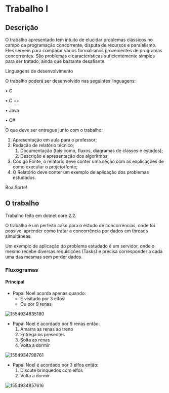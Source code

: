 # Trabalho I

## Descrição

O trabalho apresentado tem intuito de elucidar problemas clássicos no campo da programação concorrente, disputa de recursos e paralelismo. Eles servem para comparar vários formalismos provenientes de programas concorrentes. São problemas e características suficientemente simples para ser tratado, ainda que bastante desafiante.

 

Linguagens de desenvolvimento

O trabalho poderá ser desenvolvido nas seguintes linguagens:

• C

• C ++

• Java

• C#

 

O que deve ser entregue junto com o trabalho:

 

1. Apresentação em aula para o professor;
2. Redação de relatório técnico;
   1. Documentação (tais como, fluxos, diagramas de classes e estados);
   2. Descrição e apresentação dos algoritmos;
3. Código Fonte, o relatório deve conter uma seção com as explicações de como executar o projeto/fonte;
4. O Relatório deve conter um exemplo de aplicação dos problemas estudados.

 

Boa Sorte!

## O trabalho

Trabalho feito em dotnet core 2.2.

O trabalho é um perfeito caso para o estudo de concorrências, onde foi possível aprender como tratar a concorrência por dados em threads simultâneas.

Um exemplo de aplicação do problema estudado é um servidor, onde o mesmo recebe diversas requisições (Tasks) e precisa corresponder a cada uma das mesmas sem perder dados.

### Fluxogramas

#### Principal

- Papai Noel acorda apenas quando:
  - É visitado por 3 elfos
  - Ou por 9 renas

![1554934835180](C:\Users\Erico\AppData\Roaming\Typora\typora-user-images\1554934835180.png)

- Papai Noel é acordado por 9 renas então:
  1. Amarra as renas ao treno
  2. Entrega os presentes
  3. Solta as renas
  4. Volta a dormir

![1554934798761](C:\Users\Erico\AppData\Roaming\Typora\typora-user-images\1554934798761.png)

- Papai Noel é acordado por 3 elfos então:
  1. Discute brinquedos com elfos
  2. Volta a dormir

![1554934857616](C:\Users\Erico\AppData\Roaming\Typora\typora-user-images\1554934857616.png)

